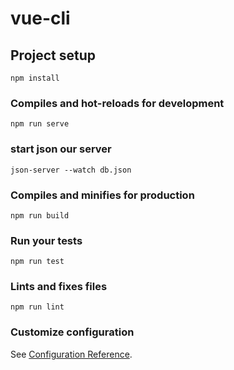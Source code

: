 # vue-cli

## Project setup
```
npm install
```

### Compiles and hot-reloads for development
```
npm run serve
```
### start json our server
```
json-server --watch db.json
```

### Compiles and minifies for production
```
npm run build
```

### Run your tests
```
npm run test
```

### Lints and fixes files
```
npm run lint
```

### Customize configuration
See [Configuration Reference](https://cli.vuejs.org/config/).
